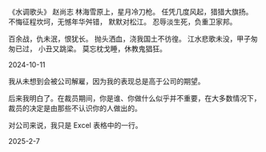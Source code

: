 《水调歌头》
赵尚志
林海雪原上，星月冷刀枪。
任凭几度风起，猎猎大旗扬。
不悔征程坎坷，无憾年华舛错，
默默对松江。
忍辱淡生死，负重卫家邦。

百余战，仇未泯，恨犹长。
抛头洒血，浇我国土不彷徨。
江水悲歌未没，甲子匆匆已过，
小丑又跳梁。
莫忘枕戈睡，休教鬼猖狂。

2024-10-11

我从未想到会被公司解雇，因为我的表现总是高于公司的期望。

后来我明白了。在裁员期间，你是谁、你做什么似乎并不重要，在大多数情况下，裁员的决定是由那些不认识你的人做出的。

对公司来说，我只是 Excel 表格中的一行。

2025-2-7
